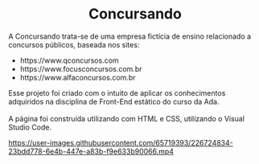 <h1 align="center"> Concursando </h1>

A Concursando trata-se de uma empresa fictícia de ensino relacionado a concursos públicos, baseada nos sites: 

<ul>
  <li>https://www.qconcursos.com</li>
  <li>https://www.focusconcursos.com.br</li>
  <li>https://www.alfaconcursos.com.br</li>
</ul>

Esse projeto foi criado com o intuito de aplicar os conhecimentos adquiridos na disciplina de Front-End estático do curso da Ada.
<br><br>
A página foi construída utilizando com HTML e CSS, utilizando o Visual Studio Code.



https://user-images.githubusercontent.com/65719393/226724834-23bdd778-6e4b-447e-a83b-f9e633b90066.mp4


